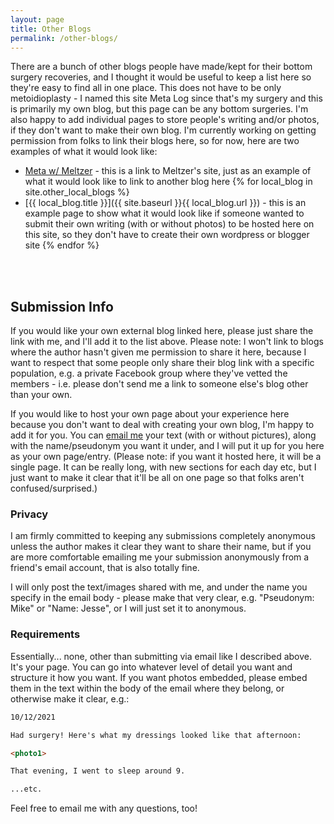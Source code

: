 ```yaml
---
layout: page
title: Other Blogs
permalink: /other-blogs/
---
```


There are a bunch of other blogs people have made/kept for their bottom surgery recoveries, and I thought it would be useful to keep a list here so they're easy to find all in one place. This does not have to be only metoidioplasty - I named this site Meta Log since that's my surgery and this is primarily my own blog, but this page can be any bottom surgeries. I'm also happy to add individual pages to store people's writing and/or photos, if they don't want to make their own blog. I'm currently working on getting permission from folks to link their blogs here, so for now, here are two examples of what it would look like:

- [Meta w/ Meltzer](https://themeltzerclinic.com/ftm-surgeries-procedures/) - this is a link to Meltzer's site, just as an example of what it would look like to link to another blog here
{% for local_blog in site.other_local_blogs %}
- [{{ local_blog.title }}]({{ site.baseurl }}{{ local_blog.url }}) - this is an example page to show what it would look like if someone wanted to submit their own writing (with or without photos) to be hosted here on this site, so they don't have to create their own wordpress or blogger site
{% endfor %}

<br>
<br>

## Submission Info

If you would like your own external blog linked here, please just share the link with me, and I'll add it to the list above. Please note: I won't link to blogs where the author hasn't given me permission to share it here, because I want to respect that some people only share their blog link with a specific population, e.g. a private Facebook group where they've vetted the members - i.e. please don't send me a link to someone else's blog other than your own.

If you would like to host your own page about your experience here because you don't want to deal with creating your own blog, I'm happy to add it for you. You can [email me](mailto:cheunghei.industries@gmail.com) your text (with or without pictures), along with the name/pseudonym you want it under, and I will put it up for you here as your own page/entry. (Please note: if you want it hosted here, it will be a single page. It can be really long, with new sections for each day etc, but I just want to make it clear that it'll be all on one page so that folks aren't confused/surprised.)

### Privacy

I am firmly committed to keeping any submissions completely anonymous unless the author makes it clear they want to share their name, but if you are more comfortable emailing me your submission anonymously from a friend's email account, that is also totally fine.

I will only post the text/images shared with me, and under the name you specify in the email body - please make that very clear, e.g. "Pseudonym: Mike" or "Name: Jesse", or I will just set it to anonymous.

### Requirements

Essentially... none, other than submitting via email like I described above. It's your page. You can go into whatever level of detail you want and structure it how you want. If you want photos embedded, please embed them in the text within the body of the email where they belong, or otherwise make it clear, e.g.:

```markdown
10/12/2021

Had surgery! Here's what my dressings looked like that afternoon:

<photo1>

That evening, I went to sleep around 9.

...etc.
```

Feel free to email me with any questions, too!
